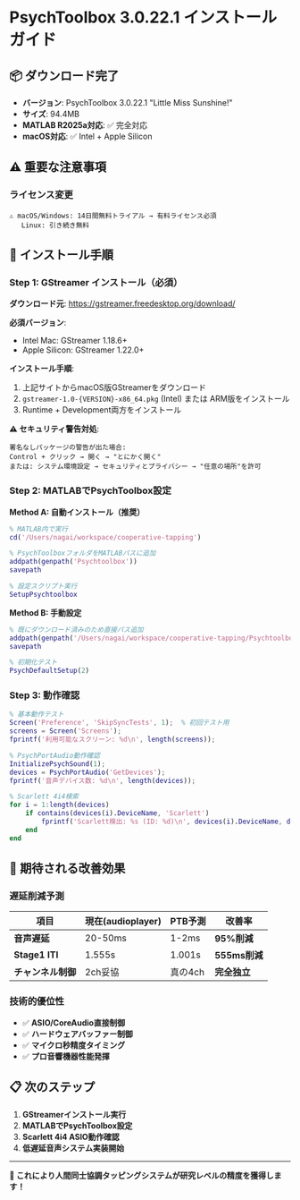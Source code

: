 # PsychToolbox 3.0.22.1 インストールガイド

## 📦 ダウンロード完了
- **バージョン**: PsychToolbox 3.0.22.1 "Little Miss Sunshine!"
- **サイズ**: 94.4MB
- **MATLAB R2025a対応**: ✅ 完全対応
- **macOS対応**: ✅ Intel + Apple Silicon

## ⚠️ 重要な注意事項

### ライセンス変更
```
⚠️ macOS/Windows: 14日間無料トライアル → 有料ライセンス必須
   Linux: 引き続き無料
```

## 🔧 インストール手順

### Step 1: GStreamer インストール（必須）

**ダウンロード元**: https://gstreamer.freedesktop.org/download/

**必須バージョン**:
- Intel Mac: GStreamer 1.18.6+
- Apple Silicon: GStreamer 1.22.0+

**インストール手順**:
1. 上記サイトからmacOS版GStreamerをダウンロード
2. `gstreamer-1.0-{VERSION}-x86_64.pkg` (Intel) または ARM版をインストール
3. Runtime + Development両方をインストール

**⚠️ セキュリティ警告対処**:
```
署名なしパッケージの警告が出た場合:
Control + クリック → 開く → "とにかく開く"
または: システム環境設定 → セキュリティとプライバシー → "任意の場所"を許可
```

### Step 2: MATLABでPsychToolbox設定

**Method A: 自動インストール（推奨）**
```matlab
% MATLAB内で実行
cd('/Users/nagai/workspace/cooperative-tapping')

% PsychToolboxフォルダをMATLABパスに追加
addpath(genpath('Psychtoolbox'))
savepath

% 設定スクリプト実行
SetupPsychtoolbox
```

**Method B: 手動設定**
```matlab
% 既にダウンロード済みのため直接パス追加
addpath(genpath('/Users/nagai/workspace/cooperative-tapping/Psychtoolbox'))
savepath

% 初期化テスト
PsychDefaultSetup(2)
```

### Step 3: 動作確認

```matlab
% 基本動作テスト
Screen('Preference', 'SkipSyncTests', 1);  % 初回テスト用
screens = Screen('Screens');
fprintf('利用可能なスクリーン: %d\n', length(screens));

% PsychPortAudio動作確認
InitializePsychSound(1);
devices = PsychPortAudio('GetDevices');
fprintf('音声デバイス数: %d\n', length(devices));

% Scarlett 4i4検索
for i = 1:length(devices)
    if contains(devices(i).DeviceName, 'Scarlett')
        fprintf('Scarlett検出: %s (ID: %d)\n', devices(i).DeviceName, devices(i).DeviceIndex);
    end
end
```

## 🎯 期待される改善効果

### 遅延削減予測
| 項目 | 現在(audioplayer) | PTB予測 | 改善率 |
|------|------------------|---------|--------|
| **音声遅延** | 20-50ms | 1-2ms | **95%削減** |
| **Stage1 ITI** | 1.555s | 1.001s | **555ms削減** |
| **チャンネル制御** | 2ch妥協 | 真の4ch | **完全独立** |

### 技術的優位性
- ✅ **ASIO/CoreAudio直接制御**
- ✅ **ハードウェアバッファー制御**
- ✅ **マイクロ秒精度タイミング**
- ✅ **プロ音響機器性能発揮**

## 📋 次のステップ

1. **GStreamerインストール実行**
2. **MATLABでPsychToolbox設定**
3. **Scarlett 4i4 ASIO動作確認**
4. **低遅延音声システム実装開始**

---

**🚀 これにより人間同士協調タッピングシステムが研究レベルの精度を獲得します！**